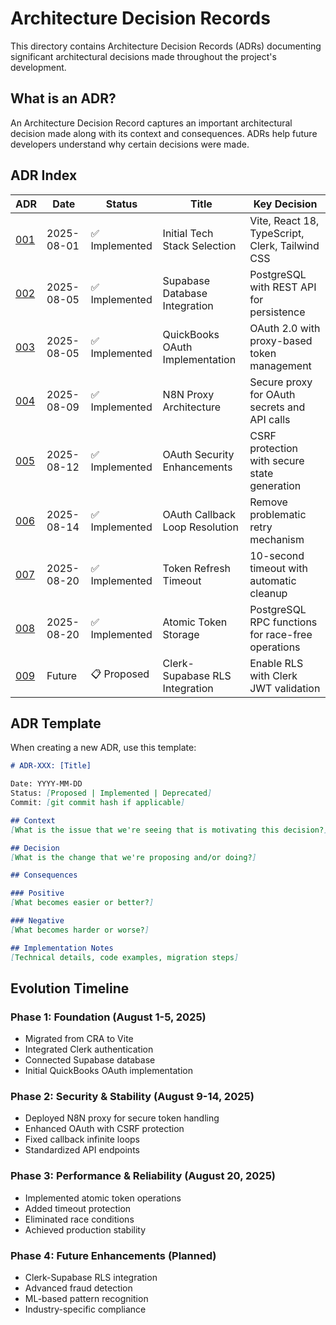 # Architecture Decision Records

This directory contains Architecture Decision Records (ADRs) documenting significant architectural decisions made throughout the project's development.

## What is an ADR?

An Architecture Decision Record captures an important architectural decision made along with its context and consequences. ADRs help future developers understand why certain decisions were made.

## ADR Index

| ADR | Date | Status | Title | Key Decision |
|-----|------|--------|-------|--------------|
| [001](001-initial-tech-stack-selection.md) | 2025-08-01 | ✅ Implemented | Initial Tech Stack Selection | Vite, React 18, TypeScript, Clerk, Tailwind CSS |
| [002](002-supabase-database-integration.md) | 2025-08-05 | ✅ Implemented | Supabase Database Integration | PostgreSQL with REST API for persistence |
| [003](003-quickbooks-oauth-implementation.md) | 2025-08-05 | ✅ Implemented | QuickBooks OAuth Implementation | OAuth 2.0 with proxy-based token management |
| [004](004-n8n-proxy-architecture.md) | 2025-08-09 | ✅ Implemented | N8N Proxy Architecture | Secure proxy for OAuth secrets and API calls |
| [005](005-oauth-security-enhancements.md) | 2025-08-12 | ✅ Implemented | OAuth Security Enhancements | CSRF protection with secure state generation |
| [006](006-oauth-callback-loop-resolution.md) | 2025-08-14 | ✅ Implemented | OAuth Callback Loop Resolution | Remove problematic retry mechanism |
| [007](007-token-refresh-timeout-protection.md) | 2025-08-20 | ✅ Implemented | Token Refresh Timeout | 10-second timeout with automatic cleanup |
| [008](008-qbo-token-storage-atomic-operations.md) | 2025-08-20 | ✅ Implemented | Atomic Token Storage | PostgreSQL RPC functions for race-free operations |
| [009](009-clerk-supabase-rls-integration.md) | Future | 📋 Proposed | Clerk-Supabase RLS Integration | Enable RLS with Clerk JWT validation |

## ADR Template

When creating a new ADR, use this template:

```markdown
# ADR-XXX: [Title]

Date: YYYY-MM-DD  
Status: [Proposed | Implemented | Deprecated]  
Commit: [git commit hash if applicable]

## Context
[What is the issue that we're seeing that is motivating this decision?]

## Decision
[What is the change that we're proposing and/or doing?]

## Consequences

### Positive
[What becomes easier or better?]

### Negative
[What becomes harder or worse?]

## Implementation Notes
[Technical details, code examples, migration steps]
```

## Evolution Timeline

### Phase 1: Foundation (August 1-5, 2025)
- Migrated from CRA to Vite
- Integrated Clerk authentication
- Connected Supabase database
- Initial QuickBooks OAuth implementation

### Phase 2: Security & Stability (August 9-14, 2025)
- Deployed N8N proxy for secure token handling
- Enhanced OAuth with CSRF protection
- Fixed callback infinite loops
- Standardized API endpoints

### Phase 3: Performance & Reliability (August 20, 2025)
- Implemented atomic token operations
- Added timeout protection
- Eliminated race conditions
- Achieved production stability

### Phase 4: Future Enhancements (Planned)
- Clerk-Supabase RLS integration
- Advanced fraud detection
- ML-based pattern recognition
- Industry-specific compliance